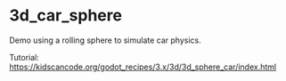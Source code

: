 # 3d_car_sphere
Demo using a rolling sphere to simulate car physics.

Tutorial: https://kidscancode.org/godot_recipes/3.x/3d/3d_sphere_car/index.html
